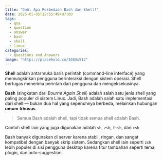 ```yaml
---
title: "QnA: Apa Perbedaan Bash dan Shell?"
date: 2025-05-05T12:55:49+07:00
tags: 
  - qna
  - question
  - answer
  - bash
  - shell
  - linux
categories:
  - Questions and Answers
image: "https://placehold.co/1080x512"
---
```


**Shell** adalah antarmuka baris perintah (command-line interface) yang memungkinkan pengguna berinteraksi dengan sistem operasi. Shell bertugas menerima perintah dari pengguna dan mengeksekusinya.

**Bash** (singkatan dari *Bourne Again Shell*) adalah salah satu jenis shell yang paling populer di sistem Linux. Jadi, Bash adalah salah satu implementasi dari shell — bukan dua hal yang sepenuhnya berbeda, melainkan hubungan **umum-khusus**.

> Semua Bash adalah shell, tapi tidak semua shell adalah Bash.

Contoh shell lain yang juga digunakan adalah `sh`, `zsh`, `fish`, dan `csh`.

Bash banyak digunakan di server karena stabil, ringan, dan sangat kompatibel dengan banyak skrip sistem. Sedangkan shell lain seperti `zsh` lebih populer di sisi pengguna desktop karena fitur tambahan seperti tema, plugin, dan auto-suggestion.
